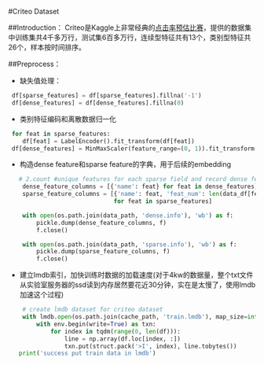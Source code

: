 
#Criteo Dataset

##Introduction：
Criteo是Kaggle上非常经典的[点击率预估比赛](https://www.kaggle.com/c/criteo-display-ad-challenge)，提供的数据集中训练集共4千多万行，测试集6百多万行，连续型特征共有13个，类别型特征共26个，样本按时间排序。


##Preprocess：
- 缺失值处理：

``` python
 df[sparse_features] = df[sparse_features].fillna('-1')
 df[dense_features] = df[dense_features].fillna(0)
```
- 类别特征编码和离散数据归一化

``` python
 for feat in sparse_features:
 	df[feat] = LabelEncoder().fit_transform(df[feat])
 df[dense_features] = MinMaxScaler(feature_range=(0, 1)).fit_transform(df[dense_features])
```
- 构造dense feature和sparse feature的字典，用于后续的embedding

``` python
   # 2.count #unique features for each sparse field and record dense feature field name
    dense_feature_columns = [{'name': feat} for feat in dense_features]
    sparse_feature_columns = [{'name': feat, 'feat_num': len(data_df[feat].unique())}
                              for feat in sparse_features]

    with open(os.path.join(data_path, 'dense.info'), 'wb') as f:
        pickle.dump(dense_feature_columns, f)
        f.close()

    with open(os.path.join(data_path, 'sparse.info'), 'wb') as f:
        pickle.dump(sparse_feature_columns, f)
        f.close()
```
- 建立lmdb索引，加快训练时数据的加载速度(对于4kw的数据量，整个txt文件从实验室服务器的ssd读到内存居然要花近30分钟，实在是太慢了，使用lmdb加速这个过程)

``` python
	# create lmdb dataset for criteo dataset
    with lmdb.open(os.path.join(cache_path, 'train.lmdb'), map_size=int(1e11)) as env:
        with env.begin(write=True) as txn:
            for index in tqdm(range(0, len(df))):
                line = np.array(df.loc[index, :])
                txn.put(struct.pack('>I', index), line.tobytes())
   print('success put train data in lmdb')
```










